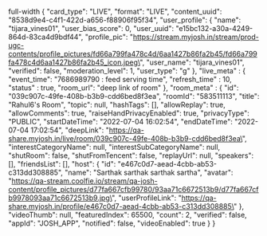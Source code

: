 full-width { \"card_type\": \"LIVE\", \"format\": \"LIVE\",
\"content_uuid\": \"8538d9e4-c4f1-422d-a656-f88906f95f34\",
\"user_profile\": { \"name\": \"tijara_vines01\", \"user_bias_score\":
0, \"user_uuid\": \"e15bc132-a30a-4249-864d-83ca4d9bdf44\",
\"profile_pic\":
\"https://stream.myjosh.in/stream/prod-ugc-contents/profile_pictures/fd66a799fa478c4d/6aa1427b86fa2b45/fd66a799fa478c4d6aa1427b86fa2b45_icon.jpeg\",
\"user_name\": \"tijara_vines01\", \"verified\": false,
\"moderation_level\": 1, \"user_type\": \"g\" }, \"live_meta\" : {
\"event_time\": \"7686989790 : feed serving time\", \"refresh_time\" :
10, \"status\" : true, \"room_url\": \"deep link of room\" },
\"room_meta\" : { \"id\": \"039c907c-49fe-408b-b3b9-cdd6bed8f3ea\",
\"roomId\": \"583511113\", \"title\": \"Rahul6\'s Room\", \"topic\":
null, \"hashTags\": \[\], \"allowReplay\": true, \"allowComments\":
true, \"raiseHandPrivacyEnabled\": true, \"privacyType\": \"PUBLIC\",
\"startDateTime\": \"2022-07-04 16:02:54\", \"endDateTime\":
\"2022-07-04 17:02:54\", \"deepLink\":
\"https://qa-share.myjosh.in/live/room/039c907c-49fe-408b-b3b9-cdd6bed8f3ea\",
\"interestCategoryName\": null, \"interestSubCategoryName\": null,
\"shutRoom\": false, \"shutFromTencent\": false, \"replayUrl\": null,
\"speakers\": \[\], \"friendsList\": \[\], \"host\": { \"id\":
\"e467c0d7-aead-4cbb-ab53-c313dd308885\", \"name\": \"Sarthak sarthak
sarthak sartha\", \"avatar\":
\"https://qa-stream.coolfie.io/stream/qa-josh-content/profile_pictures/d77fa667cfb99780/93aa71c6672513b9/d77fa667cfb9978093aa71c6672513b9.jpg\",
\"userProfileLink\":
\"https://qa-share.myjosh.in/profile/e467c0d7-aead-4cbb-ab53-c313dd308885\"
}, \"videoThumb\": null, \"featuredIndex\": 65500, \"count\": 2,
\"verified\": false, \"appId\": \"JOSH_APP\", \"notified\": false,
\"videoEnabled\": true } }
